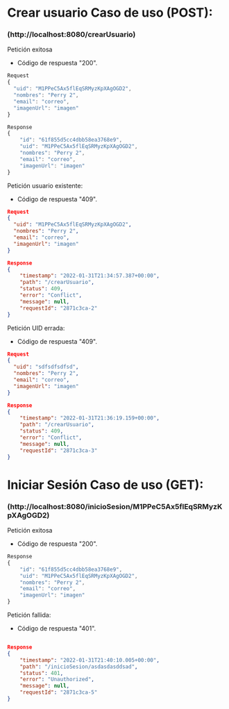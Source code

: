 # Crear usuario Caso de uso (POST):

### (http://localhost:8080/crearUsuario)

Petición exitosa

* Código de respuesta "200".

~~~js
Request
{
  "uid": "M1PPeC5Ax5flEqSRMyzKpXAgOGD2",
  "nombres": "Perry 2",
  "email": "correo",
  "imagenUrl": "imagen"
}

Response
{
    "id": "61f855d5cc4dbb58ea3768e9",
    "uid": "M1PPeC5Ax5flEqSRMyzKpXAgOGD2",
    "nombres": "Perry 2",
    "email": "correo",
    "imagenUrl": "imagen"
}
~~~



Petición usuario existente:

* Código de respuesta "409".

~~~json
Request
{
  "uid": "M1PPeC5Ax5flEqSRMyzKpXAgOGD2",
  "nombres": "Perry 2",
  "email": "correo",
  "imagenUrl": "imagen"
}

Response
{
    "timestamp": "2022-01-31T21:34:57.387+00:00",
    "path": "/crearUsuario",
    "status": 409,
    "error": "Conflict",
    "message": null,
    "requestId": "2871c3ca-2"
}
~~~

Petición UID errada:

* Código de respuesta "409".

~~~json
Request
{
  "uid": "sdfsdfsdfsd",
  "nombres": "Perry 2",
  "email": "correo",
  "imagenUrl": "imagen"
}

Response
{
    "timestamp": "2022-01-31T21:36:19.159+00:00",
    "path": "/crearUsuario",
    "status": 409,
    "error": "Conflict",
    "message": null,
    "requestId": "2871c3ca-3"
}
~~~





# Iniciar Sesión Caso de uso (GET):

### (http://localhost:8080/inicioSesion/M1PPeC5Ax5flEqSRMyzKpXAgOGD2)

Petición exitosa

* Código de respuesta "200".

~~~js
Response
{
    "id": "61f855d5cc4dbb58ea3768e9",
    "uid": "M1PPeC5Ax5flEqSRMyzKpXAgOGD2",
    "nombres": "Perry 2",
    "email": "correo",
    "imagenUrl": "imagen"
}
~~~

Petición fallida:

* Código de respuesta "401".

~~~json

Response
{
    "timestamp": "2022-01-31T21:40:10.005+00:00",
    "path": "/inicioSesion/asdasdasddsad",
    "status": 401,
    "error": "Unauthorized",
    "message": null,
    "requestId": "2871c3ca-5"
}
~~~

